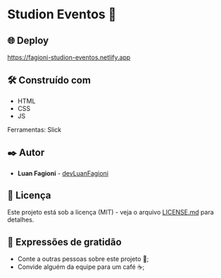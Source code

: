 # Studion Eventos 👀

## 🌐 Deploy 

https://fagioni-studion-eventos.netlify.app

## 🛠️ Construído com

* HTML
* CSS
* JS

Ferramentas: Slick

## ✒️ Autor

* **Luan Fagioni** - [devLuanFagioni](https://github.com/DevLuanFagioni)

## 📄 Licença

Este projeto está sob a licença (MIT) - veja o arquivo [LICENSE.md](https://github.com/DevLuanFagioni/Studion-Eventos/blob/main/license) para detalhes.

## 🎁 Expressões de gratidão

* Conte a outras pessoas sobre este projeto 📢;
* Convide alguém da equipe para um café ☕;
